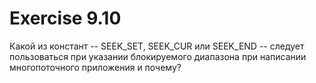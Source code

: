 # Exercise 9.10
Какой из констант -- SEEK\_SET, SEEK\_CUR или SEEK\_END -- следует пользоваться при указании блокируемого диапазона при написании многопоточного приложения и почему?
